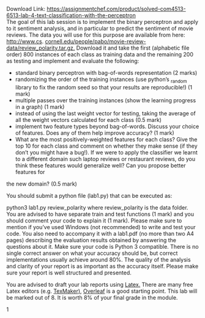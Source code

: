 Download Link: https://assignmentchef.com/product/solved-com4513-6513-lab-4-text-classification-with-the-perceptron
<br>
The goal of this lab session is to implement the binary perceptron and apply to it sentiment analysis, and in particular to predict the sentiment of movie reviews. The data you will use for this purpose are available from here: <a href="http://www.cs.cornell.edu/people/pabo/movie-review-data/review_polarity.tar.gz">http://www.cs. </a><a href="http://www.cs.cornell.edu/people/pabo/movie-review-data/review_polarity.tar.gz">cornell.edu/people/pabo/movie-review-data/review_polarity.tar.gz</a><a href="http://www.cs.cornell.edu/people/pabo/movie-review-data/review_polarity.tar.gz">.</a> Download it and take the first (alphabetic file order) 800 instances of each class as training data and the remaining 200 as testing and implement and evaluate the following:

<ul>

 <li>standard binary perceptron with bag-of-words representation (2 marks)</li>

 <li>randomizing the order of the training instances (use python’s <sub>random </sub>library to fix the random seed so that your results are reproducible!) (1 mark)</li>

 <li>multiple passes over the training instances (show the learning progress in a graph) (1 mark)</li>

 <li>instead of using the last weight vector for testing, taking the average of all the weight vectors calculated for each class (0.5 mark)</li>

 <li>implement two feature types beyond bag-of-words. Discuss your choice of features. Does any of them help improve accuracy? (1 mark)</li>

 <li>What are the most positively-weighted features for each class? Give the top 10 for each class and comment on whether they make sense (if they don’t you might have a bug!). If we were to apply the classifier we learnt to a different domain such laptop reviews or restaurant reviews, do you think these features would generalize well? Can you propose better features for</li>

</ul>

the new domain? (0.5 mark)

You should submit a python file (lab1.py) that can be executed as:

python3 lab1.py review_polarity where review_polarity is the data folder. You are advised to have separate train and test functions (1 mark) and you should comment your code to explain it (1 mark). Please make sure to mention if you’ve used Windows (not recommended) to write and test your code. You also need to accompany it with a lab1.pdf (no more than two A4 pages) describing the evaluation results obtained by answering the questions about it. Make sure your code is Python 3 compatible. There is no single correct answer on what your accuracy should be, but correct implementations usually achieve around 80%. The quality of the analysis and clarity of your report is as important as the accuracy itself. Please make sure your report is well structured and presented.

You are advised to draft your lab reports using <a href="https://www.latex-project.org/">Latex</a><a href="https://www.latex-project.org/">.</a> There are many free Latex editors (e.g. <a href="http://www.xm1math.net/texmaker/">TexMaker</a><a href="http://www.xm1math.net/texmaker/">)</a>, <a href="https://www.overleaf.com/">Overleaf</a> is a good starting point. This lab will be marked out of 8. It is worth 8% of your final grade in the module.

1